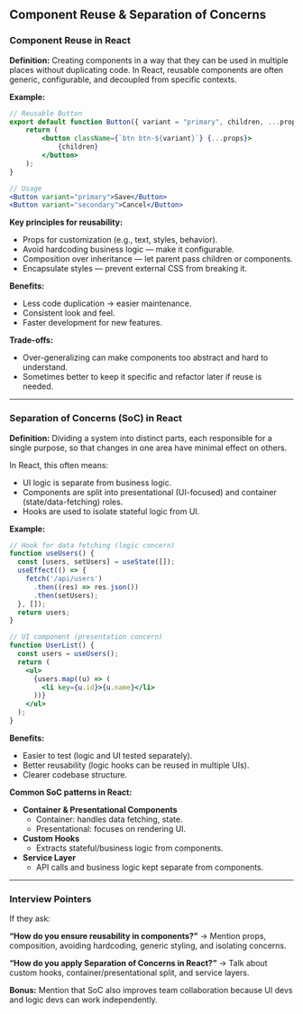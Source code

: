 ## Component Reuse & Separation of Concerns

### Component Reuse in React

**Definition:**
Creating components in a way that they can be used in multiple places without duplicating code.
In React, reusable components are often generic, configurable, and decoupled from specific contexts.

**Example:**

```jsx
// Reusable Button
export default function Button({ variant = "primary", children, ...props }) {
	return (
		<button className={`btn btn-${variant}`} {...props}>
			{children}
		</button>
	);
}

// Usage
<Button variant="primary">Save</Button>
<Button variant="secondary">Cancel</Button>
```

**Key principles for reusability:**

- Props for customization (e.g., text, styles, behavior).
- Avoid hardcoding business logic — make it configurable.
- Composition over inheritance — let parent pass children or components.
- Encapsulate styles — prevent external CSS from breaking it.

**Benefits:**

- Less code duplication → easier maintenance.
- Consistent look and feel.
- Faster development for new features.

**Trade-offs:**

- Over-generalizing can make components too abstract and hard to understand.
- Sometimes better to keep it specific and refactor later if reuse is needed.

---

### Separation of Concerns (SoC) in React

**Definition:**
Dividing a system into distinct parts, each responsible for a single purpose, so that changes in one area have minimal effect on others.

In React, this often means:

- UI logic is separate from business logic.
- Components are split into presentational (UI-focused) and container (state/data-fetching) roles.
- Hooks are used to isolate stateful logic from UI.

**Example:**

```jsx
// Hook for data fetching (logic concern)
function useUsers() {
  const [users, setUsers] = useState([]);
  useEffect(() => {
    fetch('/api/users')
      .then((res) => res.json())
      .then(setUsers);
  }, []);
  return users;
}

// UI component (presentation concern)
function UserList() {
  const users = useUsers();
  return (
    <ul>
      {users.map((u) => (
        <li key={u.id}>{u.name}</li>
      ))}
    </ul>
  );
}
```

**Benefits:**

- Easier to test (logic and UI tested separately).
- Better reusability (logic hooks can be reused in multiple UIs).
- Clearer codebase structure.

**Common SoC patterns in React:**

- **Container & Presentational Components**
  - Container: handles data fetching, state.
  - Presentational: focuses on rendering UI.
- **Custom Hooks**
  - Extracts stateful/business logic from components.
- **Service Layer**
  - API calls and business logic kept separate from components.

---

### Interview Pointers

If they ask:

**“How do you ensure reusability in components?”**
→ Mention props, composition, avoiding hardcoding, generic styling, and isolating concerns.

**“How do you apply Separation of Concerns in React?”**
→ Talk about custom hooks, container/presentational split, and service layers.

**Bonus:** Mention that SoC also improves team collaboration because UI devs and logic devs can work independently.
